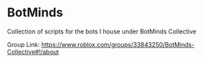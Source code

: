 # BotMinds
Collection of scripts for the bots I house under BotMinds Collective

Group Link: https://www.roblox.com/groups/33843250/BotMinds-Collective#!/about
